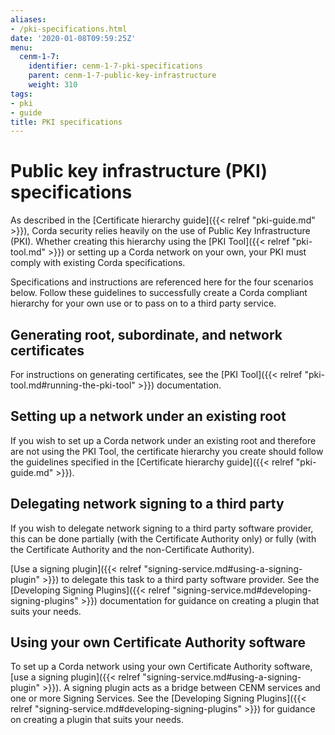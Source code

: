 ```yaml
---
aliases:
- /pki-specifications.html
date: '2020-01-08T09:59:25Z'
menu:
  cenm-1-7:
    identifier: cenm-1-7-pki-specifications
    parent: cenm-1-7-public-key-infrastructure
    weight: 310
tags:
- pki
- guide
title: PKI specifications
---
```


# Public key infrastructure (PKI) specifications

As described in the [Certificate hierarchy guide]({{< relref "pki-guide.md" >}}), Corda security relies heavily on the use of Public Key Infrastructure (PKI). Whether creating this hierarchy using the [PKI Tool]({{< relref "pki-tool.md" >}}) or setting up a Corda network on your own, your PKI must comply with existing Corda specifications.

Specifications and instructions are referenced here for the four scenarios below. Follow these guidelines to successfully create a Corda compliant hierarchy for your own use or to pass on to a third party service.

## Generating root, subordinate, and network certificates

For instructions on generating certificates, see the [PKI Tool]({{< relref "pki-tool.md#running-the-pki-tool" >}}) documentation.

## Setting up a network under an existing root

If you wish to set up a Corda network under an existing root and therefore are not using the PKI Tool, the certificate hierarchy you create should follow the guidelines specified in the [Certificate hierarchy guide]({{< relref "pki-guide.md" >}}). 

## Delegating network signing to a third party

If you wish to delegate network signing to a third party software provider, this can be done partially (with the Certificate Authority only) or fully (with the Certificate Authority and the non-Certificate Authority).

[Use a signing plugin]({{< relref "signing-service.md#using-a-signing-plugin" >}}) to delegate this task to a third party software provider. See the [Developing Signing Plugins]({{< relref "signing-service.md#developing-signing-plugins" >}}) documentation for guidance on creating a plugin that suits your needs.

## Using your own Certificate Authority software

To set up a Corda network using your own Certificate Authority software, [use a signing plugin]({{< relref "signing-service.md#using-a-signing-plugin" >}}). A signing plugin acts as a bridge between CENM services and one or more Signing Services. See the [Developing Signing Plugins]({{< relref "signing-service.md#developing-signing-plugins" >}}) for guidance on creating a plugin that suits your needs.
